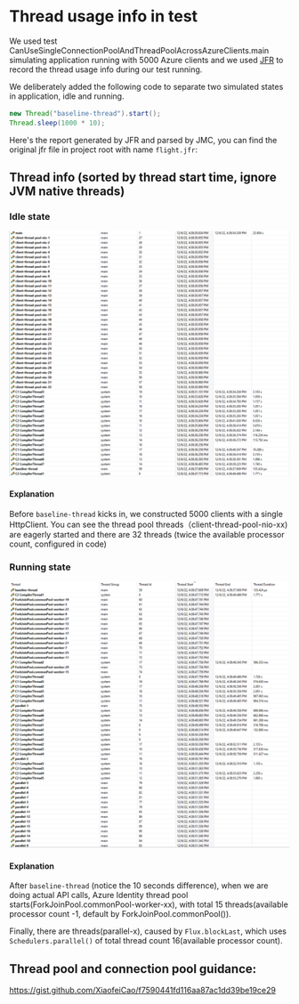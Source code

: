 # Thread usage info in test

We used test CanUseSingleConnectionPoolAndThreadPoolAcrossAzureClients.main simulating application running with 5000 Azure clients
and we used [JFR](https://docs.oracle.com/javacomponents/jmc-5-4/jfr-runtime-guide/about.htm#JFRUH170) to record the thread usage info during our test running.

We deliberately added the following code to separate two simulated states in application, idle and running.
```java
new Thread("baseline-thread").start();
Thread.sleep(1000 * 10);
```

Here's the report generated by JFR and parsed by JMC, you can find the original jfr file in project root with name `flight.jfr`:

## Thread info (sorted by thread start time, ignore JVM native threads)
### Idle state

![img.png](img.png)

#### Explanation

Before `baseline-thread` kicks in, we constructed 5000 clients with a single HttpClient. You can see the thread pool threads（client-thread-pool-nio-xx) are eagerly started and there are 32 threads (twice the available processor count, configured in code)

### Running state
![img_1.png](img_1.png)

#### Explanation

After `baseline-thread` (notice the 10 seconds difference), when we are doing actual API calls, Azure Identity thread pool starts(ForkJoinPool.commonPool-worker-xx), with total 15 threads(available processor count -1, default by ForkJoinPool.commonPool()).

Finally, there are threads(parallel-x), caused by `Flux.blockLast`, which uses `Schedulers.parallel()` of total thread count 16(available processor count).

## Thread pool and connection pool guidance:

https://gist.github.com/XiaofeiCao/f7590441fd116aa87ac1dd39be19ce29